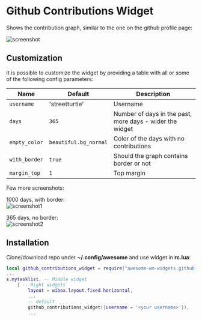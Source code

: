 # Github Contributions Widget

Shows the contribution graph, similar to the one on the github profile page:

![screenshot](./screenshot.jpg)

## Customization

It is possible to customize the widget by providing a table with all or some of the following config parameters:

| Name | Default | Description |
|---|---|---|
| `username` | 'streetturtle' | Username |
| `days` | `365` | Number of days in the past, more days - wider the widget |
| `empty_color` | `beautiful.bg_normal` | Color of the days with no contributions |
| `with_border` | `true` | Should the graph contains border or not |
| `margin_top` | `1` | Top margin |

Few more screenshots:

1000 days, with border:  
![screenshot1](./screenshot1.jpg)

365 days, no border:  
![screenshot2](./screenshot2.jpg)


## Installation

Clone/download repo under **~/.config/awesome** and use widget in **rc.lua**:

```lua
local github_contributions_widget = require("awesome-wm-widgets.github-contributions-widget.github-contributions-widget")
...
s.mytasklist, -- Middle widget
	{ -- Right widgets
    	layout = wibox.layout.fixed.horizontal,
		...
		-- default
        github_contributions_widget({username = '<your username>'}),
		...
```
